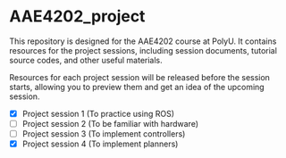 # AAE4202_project

This repository is designed for the AAE4202 course at PolyU. It contains resources for the project sessions, including session documents, tutorial source codes, and other useful materials. 

Resources for each project session will be released before the session starts, allowing you to preview them and get an idea of the upcoming session.

- [X] Project session 1 (To practice using ROS)
- [ ] Project session 2 (To be familiar with hardware)
- [ ] Project session 3 (To implement controllers)
- [X] Project session 4 (To implement planners)